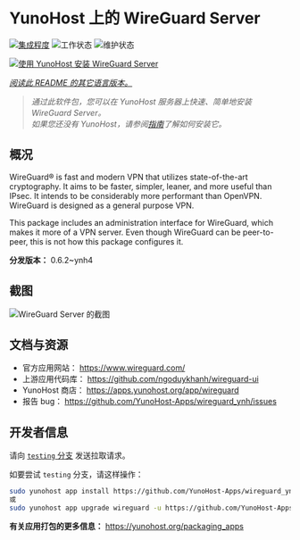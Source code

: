 <!--
注意：此 README 由 <https://github.com/YunoHost/apps/tree/master/tools/readme_generator> 自动生成
请勿手动编辑。
-->

# YunoHost 上的 WireGuard Server

[![集成程度](https://apps.yunohost.org/badge/integration/wireguard)](https://ci-apps.yunohost.org/ci/apps/wireguard/)
![工作状态](https://apps.yunohost.org/badge/state/wireguard)
![维护状态](https://apps.yunohost.org/badge/maintained/wireguard)

[![使用 YunoHost 安装 WireGuard Server](https://install-app.yunohost.org/install-with-yunohost.svg)](https://install-app.yunohost.org/?app=wireguard)

*[阅读此 README 的其它语言版本。](./ALL_README.md)*

> *通过此软件包，您可以在 YunoHost 服务器上快速、简单地安装 WireGuard Server。*  
> *如果您还没有 YunoHost，请参阅[指南](https://yunohost.org/install)了解如何安装它。*

## 概况

WireGuard® is fast and modern VPN that utilizes state-of-the-art cryptography. It aims to be faster, simpler, leaner, and more useful than IPsec. It intends to be considerably more performant than OpenVPN. WireGuard is designed as a general purpose VPN.

This package includes an administration interface for WireGuard, which makes it more of a VPN server. Even though WireGuard can be peer-to-peer, this is not how this package configures it.


**分发版本：** 0.6.2~ynh4

## 截图

![WireGuard Server 的截图](./doc/screenshots/screenshot.png)

## 文档与资源

- 官方应用网站： <https://www.wireguard.com/>
- 上游应用代码库： <https://github.com/ngoduykhanh/wireguard-ui>
- YunoHost 商店： <https://apps.yunohost.org/app/wireguard>
- 报告 bug： <https://github.com/YunoHost-Apps/wireguard_ynh/issues>

## 开发者信息

请向 [`testing` 分支](https://github.com/YunoHost-Apps/wireguard_ynh/tree/testing) 发送拉取请求。

如要尝试 `testing` 分支，请这样操作：

```bash
sudo yunohost app install https://github.com/YunoHost-Apps/wireguard_ynh/tree/testing --debug
或
sudo yunohost app upgrade wireguard -u https://github.com/YunoHost-Apps/wireguard_ynh/tree/testing --debug
```

**有关应用打包的更多信息：** <https://yunohost.org/packaging_apps>
